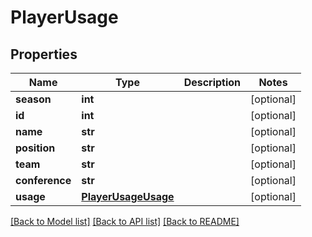 # PlayerUsage

## Properties
Name | Type | Description | Notes
------------ | ------------- | ------------- | -------------
**season** | **int** |  | [optional] 
**id** | **int** |  | [optional] 
**name** | **str** |  | [optional] 
**position** | **str** |  | [optional] 
**team** | **str** |  | [optional] 
**conference** | **str** |  | [optional] 
**usage** | [**PlayerUsageUsage**](PlayerUsageUsage.md) |  | [optional] 

[[Back to Model list]](../README.md#documentation-for-models) [[Back to API list]](../README.md#documentation-for-api-endpoints) [[Back to README]](../README.md)


